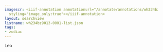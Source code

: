 ```yaml
---
imagescr: <iiif-annotation annotationurl="/annotate/annotations/wh234bz9013-0001-010.json"
  styling="image_only:true"></iiif-annotation>
layout: searchview
listname: wh234bz9013-0001-list.json
tags:
- zodiac
---
```

Leo